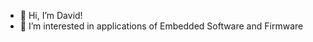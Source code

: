 - 👋 Hi, I’m David!
- 👀 I’m interested in applications of Embedded Software and Firmware

<!---
djsneeky/djsneeky is a ✨ special ✨ repository because its `README.md` (this file) appears on your GitHub profile.
You can click the Preview link to take a look at your changes.
--->
